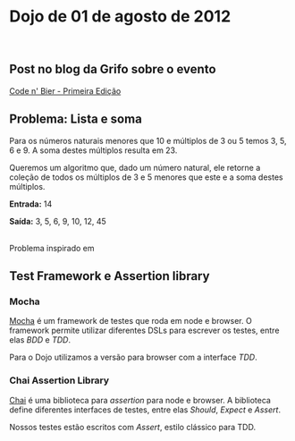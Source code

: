 # Dojo de 01 de agosto de 2012

<br>

## Post no blog da Grifo sobre o evento
[Code n' Bier - Primeira Edição](http://gri.fo/blog/code-n-bier-primeira-edicao)

## Problema: Lista e soma

Para os números naturais menores que 10 e múltiplos de 3 ou 5 temos 3, 5, 6 e 9. A soma destes múltiplos resulta em 23.

Queremos um algoritmo que, dado um número natural, ele retorne a coleção de todos os múltiplos de 3 e 5 menores que este e a soma destes múltiplos.

**Entrada:** 14

**Saída:** 3, 5, 6, 9, 10, 12, 45

<br>
Problema inspirado em <http://projecteuler.net/problem=1>

## Test Framework e Assertion library

### Mocha
[Mocha](//visionmedia.github.com/mocha/) é um framework de testes que roda em node e browser. O framework permite utilizar diferentes DSLs para escrever os testes, entre elas *BDD* e *TDD*.

Para o Dojo utilizamos a versão para browser com a interface *TDD*.


### Chai Assertion Library
[Chai](//chaijs.com/) é uma biblioteca para *assertion* para node e browser. A biblioteca define diferentes interfaces de testes, entre elas *Should*, *Expect* e *Assert*.

Nossos testes estão escritos com *Assert*, estilo clássico para TDD. 
